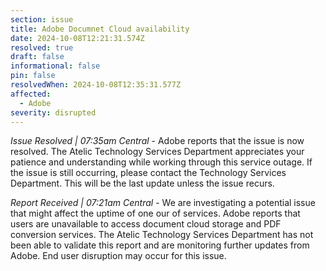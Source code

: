 ```yaml
---
section: issue
title: Adobe Documnet Cloud availability
date: 2024-10-08T12:21:31.574Z
resolved: true
draft: false
informational: false
pin: false
resolvedWhen: 2024-10-08T12:35:31.577Z
affected:
  - Adobe
severity: disrupted
---
```

*Issue Resolved | 07:35am Central* - Adobe reports that the issue is now resolved. The Atelic Technology Services Department appreciates your patience and understanding while working through this service outage. If the issue is still occurring, please contact the Technology Services Department. This will be the last update unless the issue recurs.

*Report Received | 07:21am Central* - We are investigating a potential issue that might affect the uptime of one our of services. Adobe reports that users are unavailable to access document cloud storage and PDF conversion services. The Atelic Technology Services Department has not been able to validate this report and are monitoring further updates from Adobe. End user disruption may occur for this issue.